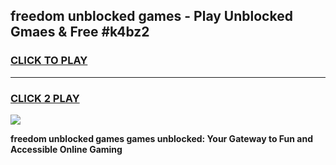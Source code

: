 
## freedom unblocked games - Play Unblocked Gmaes & Free #k4bz2
<h3>
<a href="https://premium.freeplayer.one?title=freedom_unblocked_games&ref=01M">CLICK TO PLAY</a></h3>
<hr>

<h3>
<a href="https://premium.freeplayer.one?title=freedom_unblocked_games&ref=01M">CLICK 2 PLAY</a>
  
</h3>

<a href="https://premium.freeplayer.one?title=freedom_unblocked_games&ref=01M"><img src="https://clearcache.store/games.png"></a>


**freedom unblocked games games unblocked: Your Gateway to Fun and Accessible Online Gaming**
